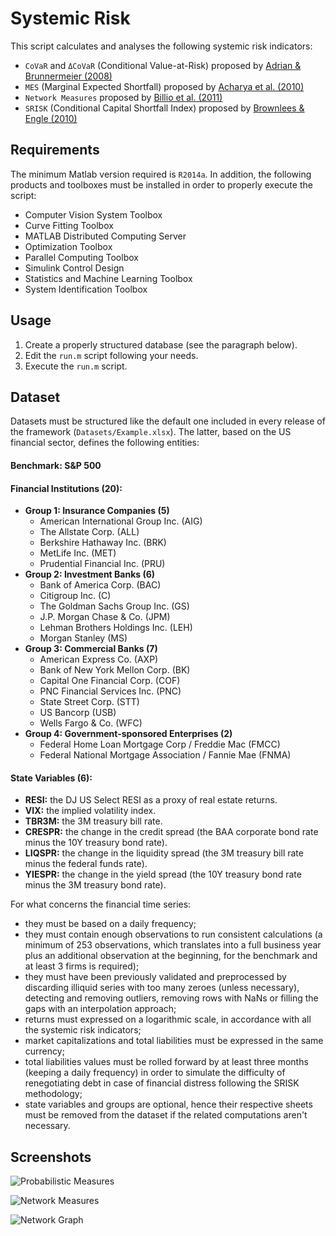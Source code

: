 # Systemic Risk

This script calculates and analyses the following systemic risk indicators:

* `CoVaR` and `ΔCoVaR` (Conditional Value-at-Risk) proposed by [Adrian & Brunnermeier (2008)](https://papers.ssrn.com/sol3/papers.cfm?abstract_id=1269446)
* `MES` (Marginal Expected Shortfall) proposed by [Acharya et al. (2010)](https://papers.ssrn.com/sol3/papers.cfm?abstract_id=1573171)
* `Network Measures` proposed by [Billio et al. (2011)](https://papers.ssrn.com/sol3/papers.cfm?abstract_id=1963216)
* `SRISK` (Conditional Capital Shortfall Index) proposed by [Brownlees & Engle (2010)](https://papers.ssrn.com/sol3/papers.cfm?abstract_id=1611229)

## Requirements

The minimum Matlab version required is `R2014a`. In addition, the following products and toolboxes must be installed in order to properly execute the script:

* Computer Vision System Toolbox
* Curve Fitting Toolbox
* MATLAB Distributed Computing Server
* Optimization Toolbox
* Parallel Computing Toolbox
* Simulink Control Design
* Statistics and Machine Learning Toolbox
* System Identification Toolbox

## Usage

1. Create a properly structured database (see the paragraph below).
1. Edit the `run.m` script following your needs.
1. Execute the `run.m` script.

## Dataset

Datasets must be structured like the default one included in every release of the framework (`Datasets/Example.xlsx`). The latter, based on the US financial sector, defines the following entities:

#### Benchmark: S&P 500

#### Financial Institutions (20):
* **Group 1: Insurance Companies (5)**
  * American International Group Inc. (AIG)
  * The Allstate Corp. (ALL)
  * Berkshire Hathaway Inc. (BRK)
  * MetLife Inc. (MET)
  * Prudential Financial Inc. (PRU)
* **Group 2: Investment Banks (6)**
  * Bank of America Corp. (BAC)
  * Citigroup Inc. (C)
  * The Goldman Sachs Group Inc. (GS)
  * J.P. Morgan Chase & Co. (JPM)
  * Lehman Brothers Holdings Inc. (LEH)
  * Morgan Stanley (MS) 
* **Group 3: Commercial Banks (7)**
  * American Express Co. (AXP)
  * Bank of New York Mellon Corp. (BK)
  * Capital One Financial Corp. (COF)
  * PNC Financial Services Inc. (PNC)
  * State Street Corp. (STT)
  * US Bancorp (USB)
  * Wells Fargo & Co. (WFC)
* **Group 4: Government-sponsored Enterprises (2)**
  * Federal Home Loan Mortgage Corp / Freddie Mac (FMCC)
  * Federal National Mortgage Association / Fannie Mae (FNMA)

#### State Variables (6):
* **RESI:** the DJ US Select RESI as a proxy of real estate returns.
* **VIX:** the implied volatility index.
* **TBR3M:** the 3M treasury bill rate.
* **CRESPR:** the change in the credit spread (the BAA corporate bond rate minus the 10Y treasury bond rate).
* **LIQSPR:** the change in the liquidity spread (the 3M treasury bill rate minus the federal funds rate).
* **YIESPR:** the change in the yield spread (the 10Y treasury bond rate minus the 3M treasury bond rate).

For what concerns the financial time series:
* they must be based on a daily frequency;
* they must contain enough observations to run consistent calculations (a minimum of 253 observations, which translates into a full business year plus an additional observation at the beginning, for the benchmark and at least 3 firms is required);
* they must have been previously validated and preprocessed by discarding illiquid series with too many zeroes (unless necessary), detecting and removing outliers, removing rows with NaNs or filling the gaps with an interpolation approach;
* returns must expressed on a logarithmic scale, in accordance with all the systemic risk indicators;
* market capitalizations and total liabilities must be expressed in the same currency;
* total liabilities values must be rolled forward by at least three months (keeping a daily frequency) in order to simulate the difficulty of renegotiating debt in case of financial distress following the SRISK methodology;
* state variables and groups are optional, hence their respective sheets must be removed from the dataset if the related computations aren't necessary.

## Screenshots

![Probabilistic Measures](https://i.imgur.com/1Q1SQd2.png)

![Network Measures](https://i.imgur.com/NuSHgBO.png)

![Network Graph](https://i.imgur.com/fpEVHPf.png)
